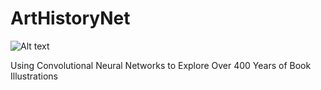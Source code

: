 # ArtHistoryNet

![Alt text](http://britishlibrary.typepad.co.uk/.a/6a00d8341c464853ef01a3fceb004b970b-500wi)

Using Convolutional Neural Networks to Explore Over 400 Years of Book Illustrations
